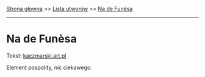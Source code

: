 [Strona głowna](../index.md) >> [Lista utworów](../list.md) >> [Na de Funèsa](335.md)

---

# Na de Funèsa

Tekst: [kaczmarski.art.pl](https://www.kaczmarski.art.pl/tworczosc/wiersze/na-de-funesa/)

Element pospolity, nic ciekawego.